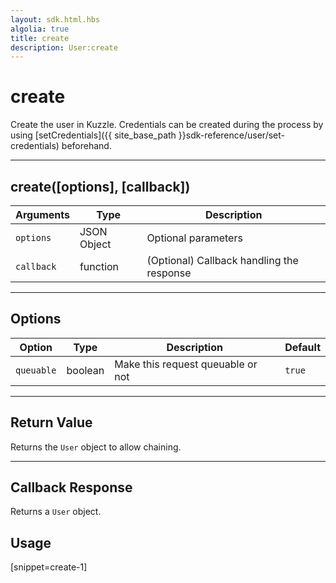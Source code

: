 ```yaml
---
layout: sdk.html.hbs
algolia: true
title: create
description: User:create
---
```

  

# create
Create the user in Kuzzle. Credentials can be created during the process by using [setCredentials]({{ site_base_path }}sdk-reference/user/set-credentials) beforehand.

---

## create([options], [callback])

| Arguments | Type | Description |
|---------------|---------|----------------------------------------|
| ``options`` | JSON Object | Optional parameters |
| ``callback`` | function | (Optional) Callback handling the response |

---

## Options

| Option | Type | Description | Default |
|---------------|---------|----------------------------------------|---------|
| ``queuable`` | boolean | Make this request queuable or not  | ``true`` |

---

## Return Value

Returns the `User` object to allow chaining.

---

## Callback Response

Returns a `User` object.

## Usage

[snippet=create-1]
